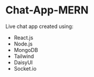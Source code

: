 ﻿# Chat-App-MERN

Live chat app created using:
- React.js
- Node.js
- MongoDB
- Tailwind
- DaisyUI
- Socket.io

